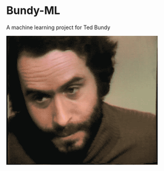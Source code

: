 # Bundy-ML
A machine learning project for Ted Bundy 

<img src="https://github.com/acheamponge/Bundy-ML/blob/master/data/img/1.gif" align="middle" height="340" width="400">
